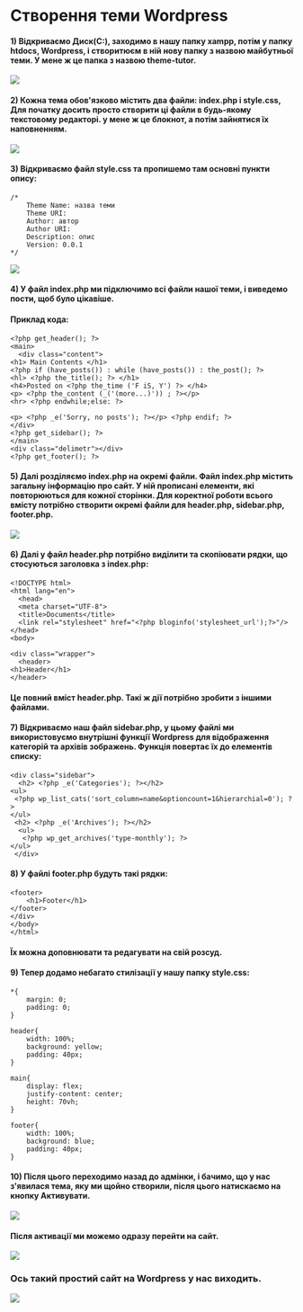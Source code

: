 # Створення теми Wordpress
#### 1) Відкриваємо Диск(С:), заходимо в нашу папку xampp, потім у папку htdocs, Wordpress, і створитюєм в ній нову папку з назвою майбутньої теми. У мене ж це папка з назвою theme-tutor.

![](https://github.com/ssonyau/Creating-a-Wordpress-Theme/blob/main/Screenshot%202023-04-17%20133319.png)

#### 2) Кожна тема обов'язково містить два файли: index.php і style.css, Для початку досить просто створити ці файли в будь-якому текстовому редакторі. у мене ж це блокнот, а потім зайнятися їх наповненням.

![](https://github.com/ssonyau/Creating-a-Wordpress-Theme/blob/main/Screenshot%202023-04-17%20140002.png)

#### 3) Відкриваємо файл style.css та пропишемо там основні пункти опису: 
```
/* 
    Theme Name: назва теми
    Theme URI: 
    Author: автор
    Author URI: 
    Description: опис
    Version: 0.0.1
*/
```
![](https://github.com/ssonyau/Creating-a-Wordpress-Theme/blob/main/Screenshot%202023-04-17%20140417.png)

#### 4) У файл index.php ми підключимо всі файли нашої теми, і виведемо пости, щоб було цікавіше.
#### Приклад кода: 
```
<?php get_header(); ?>
<main> 
  <div class="content">
<h1> Main Contents </h1>
<?php if (have_posts()) : while (have_posts()) : the_post(); ?>
<hl> <?php the_title(); ?> </h1>
<h4>Posted on <?php the_time ('F iS, Y') ?> </h4> 
<p> <?php the_content (_('(more...)')) ; ?></p>
<hr> <?php endwhile;else: ?>

<p> <?php _e('Sorry, no posts'); ?></p> <?php endif; ?>
</div>
<?php get_sidebar(); ?> 
</main> 
<div class="delimetr"></div> 
<?php get_footer(); ?>
```

#### 5) Далі розділяємо index.php на окремі файли. Файл index.php містить загальну інформацію про сайт. У ній прописані елементи, які повторюються для кожної сторінки. Для коректної роботи всього вмісту потрібно створити окремі файли для header.php, sidebar.php, footer.php. 

![](https://github.com/ssonyau/Creating-a-Wordpress-Theme/blob/main/Screenshot%202023-04-20%20115125.png)

#### 6) Далі у файл header.php потрібно виділити та скопіювати рядки, що стосуються заголовка з index.php:

```
<!DOCTYPE html>
<html lang="en">
  <head>
  <meta charset="UTF-8"> 
  <title>Documents</title>
  <link rel="stylesheet" href="<?php bloginfo('stylesheet_url');?>"/>
</head> 
<body>

<div class="wrapper"> 
  <header>
<h1>Header</h1> 
</header>
  ```
#### Це повний вміст header.php. Такі ж дії потрібно зробити з іншими файлами.

#### 7) Відкриваємо наш файл sidebar.php, у цьому файлі ми використовуємо внутрішні функції Wordpress для відображення категорій та архівів зображень. Функція повертає їх до елементів списку:
```
<div class="sidebar">
  <h2> <?php _e('Categories'); ?></h2>
<ul> 
 <?php wp_list_cats('sort_column=name&optioncount=1&hierarchial=0'); ?>
</ul>
 <h2> <?php _e('Archives'); ?></h2>
  <ul>
   <?php wp_get_archives('type-monthly'); ?>
</ul>
 </div>
 ```   
#### 8) У файлі footer.php будуть такі рядки:
```
<footer>
    <h1>Footer</h1>
</footer>
</div>
</body>
</html>
 ``` 
#### Їх можна доповнювати та редагувати на свій розсуд.

#### 9) Тепер додамо небагато стилізації у нашу папку style.css:
```
*{
    margin: 0;
    padding: 0;
}

header{
    width: 100%;
    background: yellow;
    padding: 40px;
}

main{
    display: flex;
    justify-content: center;
    height: 70vh;
}

footer{
    width: 100%;
    background: blue;
    padding: 40px;
}
```

#### 10) Після цього переходимо назад до адмінки, і бачимо, що у нас з'явилася тема, яку ми щойно створили, після цього натискаємо на кнопку Активувати.

![](https://github.com/ssonyau/Creating-a-Wordpress-Theme/blob/main/Screenshot%202023-04-17%20142401.png)
 
#### Після активації ми можемо одразу перейти на сайт.

![](https://github.com/ssonyau/Creating-a-Wordpress-Theme/blob/main/Screenshot%202023-04-17%20142903.png)

### Ось такий простий сайт на Wordpress у нас виходить.

![](https://github.com/ssonyau/Creating-a-Wordpress-Theme/blob/main/Screenshot%202023-04-17%20142903.png)
